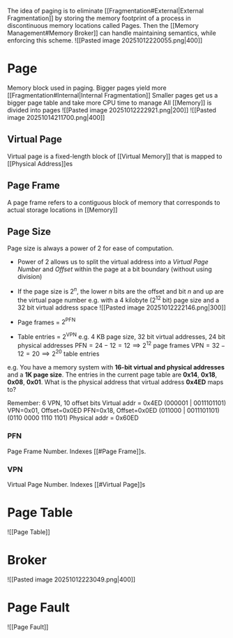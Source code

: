 The idea of paging is to eliminate [[Fragmentation#External|External Fragmentation]] by storing the memory footprint of a process in discontinuous memory locations called Pages.
Then the [[Memory Management#Memory Broker]] can handle maintaining semantics, while enforcing this scheme.
![[Pasted image 20251012220055.png|400]] 
# Page
Memory block used in paging.
Bigger pages yield more [[Fragmentation#Internal|Internal Fragmentation]]
Smaller pages get us a bigger page table and take more CPU time to manage
All [[Memory]] is divided into pages
![[Pasted image 20251012222921.png|200]]
![[Pasted image 20251014211700.png|400]]
## Virtual Page
Virtual page is a fixed-length block of [[Virtual Memory]] that is mapped to [[Physical Address]]es
## Page Frame
A page frame refers to a contiguous block of memory that corresponds to actual storage locations in [[Memory]]
## Page Size
Page size is always a power of 2 for ease of computation.
* Power of 2 allows us to split the virtual address into a *Virtual Page Number* and *Offset* within the page at a bit boundary (without using division)
* If the page size is $2^n$, the lower $n$ bits are the offset and bit $n$ and up are the virtual page number
 e.g. with a 4 kilobyte ($2^{12}$ bit) page size and a 32 bit virtual address space
 ![[Pasted image 20251012222146.png|300]]

* Page frames = $2^{\text{PFN}}$
* Table entries = $2^{\text{VPN}}$
e.g. 4 KB page size, 32 bit virtual addresses, 24 bit physical addresses
$\text{PFN} = 24 - 12= 12 \implies 2^{12}\text{ page frames}$
$\text{VPN} = 32 - 12 = 20 \implies 2^{20}\text{ table entries}$

e.g.
You have a memory system with **16-bit virtual and physical addresses** and a **1K page size**. The entries in the current page table are **0x14**, **0x18**, **0x08**, **0x01**. What is the physical address that virtual address **0x4ED** maps to?

Remember: 6 VPN, 10 offset bits 
Virtual addr = 0x4ED 
(000001 | 0011101101) 
VPN=0x01, Offset=0x0ED 
PFN=0x18, Offset=0x0ED 
(011000 | 0011101101) 
(0110 0000 1110 1101) 
Physical addr = 0x60ED
### PFN
Page Frame Number. Indexes [[#Page Frame]]s.
### VPN
Virtual Page Number. Indexes [[#Virtual Page]]s

# Page Table
![[Page Table]]
# Broker
![[Pasted image 20251012223049.png|400]]

# Page Fault
![[Page Fault]]